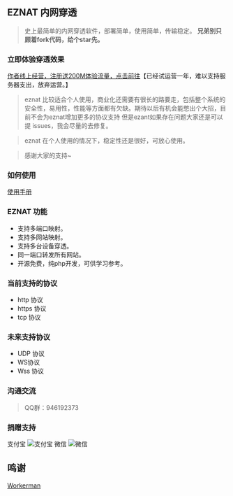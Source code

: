 ## EZNAT 内网穿透
>史上最简单的内网穿透软件，部署简单，使用简单，传输稳定。
**兄弟别只顾着fork代码，给个star先。**

### 立即体验穿透效果
[作者线上经营，注册送200M体验流量，点击前往](http://eznat.istiny.cc)【已经试运营一年，难以支持服务器支出，放弃运营。】

> eznat 比较适合个人使用，商业化还需要有很长的路要走，包括整个系统的安全性，易用性，性能等方面都有欠缺。期待以后有机会能憋出个大招，目前不会为eznat增加更多的协议支持
> 但是ezant如果存在问题大家还是可以提 issues，我会尽量的去修复。

> eznat 在个人使用的情况下，稳定性还是很好，可放心使用。

> 感谢大家的支持~

### 如何使用
[使用手册](https://gitee.com/FYDEV/eznat_server/wikis/pages)

### EZNAT 功能
+ 支持多端口映射。
+ 支持多网站映射。
+ 支持多台设备穿透。
+ 同一端口转发所有网站。
+ 开源免费，纯php开发，可供学习参考。

### 当前支持的协议
+ http 协议
+ https 协议
+ tcp 协议

### 未来支持协议
+ UDP 协议
+ WS协议 
+ Wss 协议

### 沟通交流
> QQ群：946192373

### 捐赠支持
 支付宝
![支付宝](http://nwct.istiny.cc/collection_code/zfb.png "支付宝.png")
 微信
![微信](http://nwct.istiny.cc/collection_code/wx.png "微信.png")
## 鸣谢
[Workerman](https://github.com/walkor/Workerman.git)
